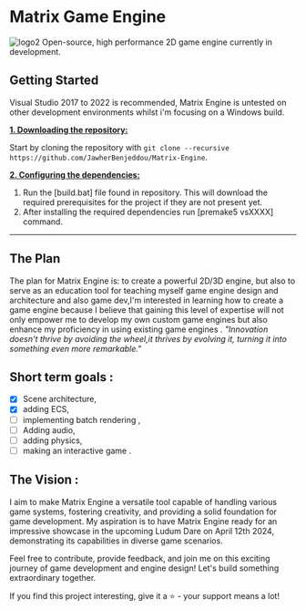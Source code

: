 # Matrix Game Engine
![logo2](https://github.com/JawherBenjeddou/Matrix-Engine/assets/102749041/a1e5b302-26e3-4d03-b3cc-8e30a44e122c)
Open-source, high performance 2D game engine currently in development.


## Getting Started
Visual Studio 2017 to 2022 is recommended, Matrix Engine is  untested on other development environments whilst i'm focusing on a Windows build.

<ins>**1. Downloading the repository:**</ins>

Start by cloning the repository with `git clone --recursive https://github.com/JawherBenjeddou/Matrix-Engine`.

<ins>**2. Configuring the dependencies:**</ins>

1. Run the [build.bat] file found in repository. This will download the required prerequisites for the project if they are not present yet.
2. After installing the required dependencies run [premake5 vsXXXX] command.

***

## The Plan
The plan for Matrix Engine is: to create a powerful 2D/3D engine, but also to serve as an education tool for teaching myself game engine design and architecture and also game dev,I'm interested in learning how to create a game engine because I believe that gaining this level of expertise will not only empower me to develop my own custom game engines but also enhance my proficiency in using existing game engines .
*"Innovation doesn't thrive by avoiding the wheel,it thrives by evolving it, turning it into something even more remarkable."*
## Short term goals :
 - [x] Scene architecture,
 - [x] adding ECS,
 - [ ] implementing batch rendering ,
 - [ ] Adding audio,
 - [ ] adding physics,
 - [ ] making an interactive game .

## The Vision : 
I aim to make Matrix Engine a versatile tool capable of handling various game systems, fostering creativity, and providing a solid foundation for game development. My aspiration is to have Matrix Engine ready for an impressive showcase in the upcoming Ludum Dare on April 12th 2024, demonstrating its capabilities in diverse game scenarios.

Feel free to contribute, provide feedback, and join me on this exciting journey of game development and engine design! Let's build something extraordinary together.

If you find this project interesting, give it a ⭐️ - your support means a lot!
